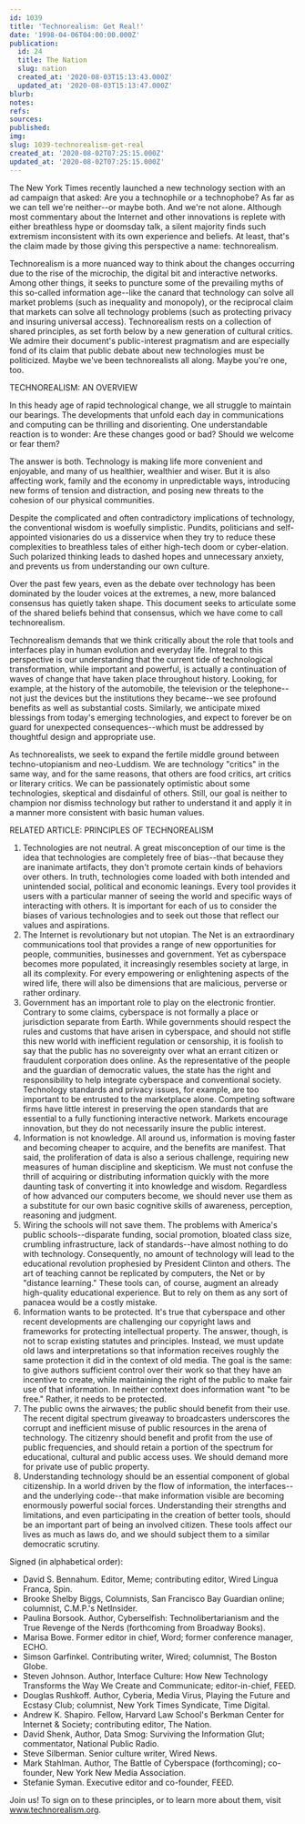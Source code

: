 ```yaml
---
id: 1039
title: 'Technorealism: Get Real!'
date: '1998-04-06T04:00:00.000Z'
publication:
  id: 24
  title: The Nation
  slug: nation
  created_at: '2020-08-03T15:13:43.000Z'
  updated_at: '2020-08-03T15:13:47.000Z'
blurb: 
notes: 
refs: 
sources: 
published: 
img: 
slug: 1039-technorealism-get-real
created_at: '2020-08-02T07:25:15.000Z'
updated_at: '2020-08-02T07:25:15.000Z'
---
```

The New York Times recently launched a new technology section with an ad campaign that asked: Are you a technophile or a technophobe? As far as we can tell we're neither--or maybe both. And we're not alone. Although most commentary about the Internet and other innovations is replete with either breathless hype or doomsday talk, a silent majority finds such extremism inconsistent with its own experience and beliefs. At least, that's the claim made by those giving this perspective a name: technorealism.

Technorealism is a more nuanced way to think about the changes occurring due to the rise of the microchip, the digital bit and interactive networks. Among other things, it seeks to puncture some of the prevailing myths of this so-called information age--like the canard that technology can solve all market problems (such as inequality and monopoly), or the reciprocal claim that markets can solve all technology problems (such as protecting privacy and insuring universal access). Technorealism rests on a collection of shared principles, as set forth below by a new generation of cultural critics. We admire their document's public-interest pragmatism and are especially fond of its claim that public debate about new technologies must be politicized. Maybe we've been technorealists all along. Maybe you're one, too.

TECHNOREALISM: AN OVERVIEW

In this heady age of rapid technological change, we all struggle to maintain our bearings. The developments that unfold each day in communications and computing can be thrilling and disorienting. One understandable reaction is to wonder: Are these changes good or bad? Should we welcome or fear them?

The answer is both. Technology is making life more convenient and enjoyable, and many of us healthier, wealthier and wiser. But it is also affecting work, family and the economy in unpredictable ways, introducing new forms of tension and distraction, and posing new threats to the cohesion of our physical communities.

Despite the complicated and often contradictory implications of technology, the conventional wisdom is woefully simplistic. Pundits, politicians and self-appointed visionaries do us a disservice when they try to reduce these complexities to breathless tales of either high-tech doom or cyber-elation. Such polarized thinking leads to dashed hopes and unnecessary anxiety, and prevents us from understanding our own culture.

Over the past few years, even as the debate over technology has been dominated by the louder voices at the extremes, a new, more balanced consensus has quietly taken shape. This document seeks to articulate some of the shared beliefs behind that consensus, which we have come to call technorealism.

Technorealism demands that we think critically about the role that tools and interfaces play in human evolution and everyday life. Integral to this perspective is our understanding that the current tide of technological transformation, while important and powerful, is actually a continuation of waves of change that have taken place throughout history. Looking, for example, at the history of the automobile, the television or the telephone--not just the devices but the institutions they became--we see profound benefits as well as substantial costs. Similarly, we anticipate mixed blessings from today's emerging technologies, and expect to forever be on guard for unexpected consequences--which must be addressed by thoughtful design and appropriate use.

As technorealists, we seek to expand the fertile middle ground between techno-utopianism and neo-Luddism. We are technology "critics" in the same way, and for the same reasons, that others are food critics, art critics or literary critics. We can be passionately optimistic about some technologies, skeptical and disdainful of others. Still, our goal is neither to champion nor dismiss technology but rather to understand it and apply it in a manner more consistent with basic human values.

RELATED ARTICLE: PRINCIPLES OF TECHNOREALISM

1. Technologies are not neutral. A great misconception of our time is the idea that technologies are completely free of bias--that because they are inanimate artifacts, they don't promote certain kinds of behaviors over others. In truth, technologies come loaded with both intended and unintended social, political and economic leanings. Every tool provides it users with a particular manner of seeing the world and specific ways of interacting with others. It is important for each of us to consider the biases of various technologies and to seek out those that reflect our values and aspirations.
2. The Internet is revolutionary but not utopian. The Net is an extraordinary communications tool that provides a range of new opportunities for people, communities, businesses and government. Yet as cyberspace becomes more populated, it increasingly resembles society at large, in all its complexity. For every empowering or enlightening aspects of the wired life, there will also be dimensions that are malicious, perverse or rather ordinary.
3. Government has an important role to play on the electronic frontier. Contrary to some claims, cyberspace is not formally a place or jurisdiction separate from Earth. While governments should respect the rules and customs that have arisen in cyberspace, and should not stifle this new world with inefficient regulation or censorship, it is foolish to say that the public has no sovereignty over what an errant citizen or fraudulent corporation does online. As the representative of the people and the guardian of democratic values, the state has the right and responsibility to help integrate cyberspace and conventional society. Technology standards and privacy issues, for example, are too important to be entrusted to the marketplace alone. Competing software firms have little interest in preserving the open standards that are essential to a fully functioning interactive network. Markets encourage innovation, but they do not necessarily insure the public interest.
4. Information is not knowledge. All around us, information is moving faster and becoming cheaper to acquire, and the benefits are manifest. That said, the proliferation of data is also a serious challenge, requiring new measures of human discipline and skepticism. We must not confuse the thrill of acquiring or distributing information quickly with the more daunting task of converting it into knowledge and wisdom. Regardless of how advanced our computers become, we should never use them as a substitute for our own basic cognitive skills of awareness, perception, reasoning and judgment.
5. Wiring the schools will not save them. The problems with America's public schools--disparate funding, social promotion, bloated class size, crumbling infrastructure, lack of standards--have almost nothing to do with technology. Consequently, no amount of technology will lead to the educational revolution prophesied by President Clinton and others. The art of teaching cannot be replicated by computers, the Net or by "distance learning." These tools can, of course, augment an already high-quality educational experience. But to rely on them as any sort of panacea would be a costly mistake.
6. Information wants to be protected. It's true that cyberspace and other recent developments are challenging our copyright laws and frameworks for protecting intellectual property. The answer, though, is not to scrap existing statutes and principles. Instead, we must update old laws and interpretations so that information receives roughly the same protection it did in the context of old media. The goal is the same: to give authors sufficient control over their work so that they have an incentive to create, while maintaining the right of the public to make fair use of that information. In neither context does information want "to be free." Rather, it needs to be protected.
7. The public owns the airwaves; the public should benefit from their use. The recent digital spectrum giveaway to broadcasters underscores the corrupt and inefficient misuse of public resources in the arena of technology. The citizenry should benefit and profit from the use of public frequencies, and should retain a portion of the spectrum for educational, cultural and public access uses. We should demand more for private use of public property.
8. Understanding technology should be an essential component of global citizenship. In a world driven by the flow of information, the interfaces--and the underlying code--that make information visible are becoming enormously powerful social forces. Understanding their strengths and limitations, and even participating in the creation of better tools, should be an important part of being an involved citizen. These tools affect our lives as much as laws do, and we should subject them to a similar democratic scrutiny.

Signed (in alphabetical order):
- David S. Bennahum. Editor, Meme; contributing editor, Wired Lingua Franca, Spin.
- Brooke Shelby Biggs, Columnists, San Francisco Bay Guardian online; columnist, C.M.P.'s NetInsider.
- Paulina Borsook. Author, Cyberselfish: Technolibertarianism and the True Revenge of the Nerds (forthcoming from Broadway Books).
- Marisa Bowe. Former editor in chief, Word; former conference manager, ECHO.
- Simson Garfinkel. Contributing writer, Wired; columnist, The Boston Globe.
- Steven Johnson. Author, Interface Culture: How New Technology Transforms the Way We Create and Communicate; editor-in-chief, FEED.
- Douglas Rushkoff. Author, Cyberia, Media Virus, Playing the Future and Ecstasy Club; columnist, New York Times Syndicate, Time Digital.
- Andrew K. Shapiro. Fellow, Harvard Law School's Berkman Center for Internet & Society; contributing editor, The Nation.
- David Shenk, Author, Data Smog: Surviving the Information Glut; commentator, National Public Radio.
- Steve Silberman. Senior culture writer, Wired News.
- Mark Stahlman. Author, The Battle of Cyberspace (forthcoming); co-founder, New York New Media Association.
- Stefanie Syman. Executive editor and co-founder, FEED.

Join us! To sign on to these principles, or to learn more about them, visit www.technorealism.org.
